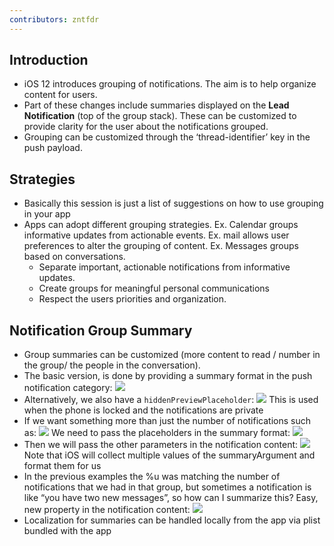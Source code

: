 ```yaml
---
contributors: zntfdr
---
```


## Introduction

- iOS 12 introduces grouping of notifications. The aim is to help organize content for users.
- Part of these changes include summaries displayed on the **Lead Notification** (top of the group stack). These can be customized to provide clarity for the user about the notifications grouped.
- Grouping can be customized through the ‘thread-identifier’ key in the push payload. 

## Strategies

- Basically this session is just a list of suggestions on how to use grouping in your app
- Apps can adopt different grouping strategies. Ex. Calendar groups informative updates from actionable events. Ex. mail allows user preferences to alter the grouping of content. Ex. Messages groups based on conversations.
  - Separate important, actionable notifications from informative updates.
  - Create groups for meaningful personal communications
  - Respect the users priorities and organization.

## Notification Group Summary

- Group summaries can be customized (more content to read / number in the group/ the people in the conversation).
- The basic version, is done  by providing a summary format in the push notification category:
![][summaryFormatImage]
- Alternatively, we also have a `hiddenPreviewPlaceholder`:
![][hiddenImage]
  This is used when the phone is locked and the notifications are private
- If we want something more than just the number of notifications such as:
![][pizzaImage]
We need to pass the placeholders in the summary format:
![][summaryFormat2Image]
- Then we will pass the other parameters in the notification content:
![][summaryArgumentImage]
Note that iOS will collect multiple values of the summaryArgument and format them for us
- In the previous examples the %u was matching the number of notifications that we had in that group, but sometimes a notification is like “you have two new messages”, so how can I summarize this?
Easy, new property in the notification content:
![][countImage]
- Localization for summaries can be handled locally from the app via plist bundled with the app

[summaryFormatImage]: ../../../images/notes/wwdc18/711/summaryFormat.png
[hiddenImage]: ../../../images/notes/wwdc18/711/hidden.png
[pizzaImage]: ../../../images/notes/wwdc18/711/pizza.png
[summaryFormat2Image]: ../../../images/notes/wwdc18/711/summaryFormat2.png
[summaryArgumentImage]: ../../../images/notes/wwdc18/711/summaryArgument.png
[countImage]: ../../../images/notes/wwdc18/711/count.png